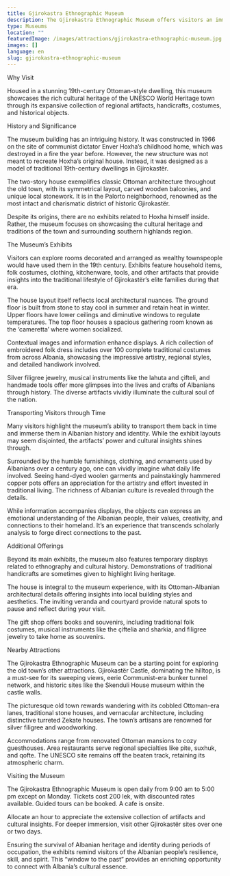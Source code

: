 ```yaml
---
title: Gjirokastra Ethnographic Museum
description: The Gjirokastra Ethnographic Museum offers visitors an immersive window into traditional Albanian life through its expansive collection of cultural artifacts and traditions.
type: Museums
location: ""
featuredImage: /images/attractions/gjirokastra-ethnographic-museum.jpg
images: []
language: en
slug: gjirokastra-ethnographic-museum
---
```


Why Visit

Housed in a stunning 19th-century Ottoman-style dwelling, this museum showcases the rich cultural heritage of the UNESCO World Heritage town through its expansive collection of regional artifacts, handicrafts, costumes, and historical objects.

History and Significance

The museum building has an intriguing history. It was constructed in 1966 on the site of communist dictator Enver Hoxha’s childhood home, which was destroyed in a fire the year before. However, the new structure was not meant to recreate Hoxha’s original house. Instead, it was designed as a model of traditional 19th-century dwellings in Gjirokastër.

The two-story house exemplifies classic Ottoman architecture throughout the old town, with its symmetrical layout, carved wooden balconies, and unique local stonework. It is in the Palorto neighborhood, renowned as the most intact and charismatic district of historic Gjirokastër.

Despite its origins, there are no exhibits related to Hoxha himself inside. Rather, the museum focuses on showcasing the cultural heritage and traditions of the town and surrounding southern highlands region.

The Museum’s Exhibits

Visitors can explore rooms decorated and arranged as wealthy townspeople would have used them in the 19th century. Exhibits feature household items, folk costumes, clothing, kitchenware, tools, and other artifacts that provide insights into the traditional lifestyle of Gjirokastër’s elite families during that era.

The house layout itself reflects local architectural nuances. The ground floor is built from stone to stay cool in summer and retain heat in winter. Upper floors have lower ceilings and diminutive windows to regulate temperatures. The top floor houses a spacious gathering room known as the ‘cameretta’ where women socialized.

Contextual images and information enhance displays. A rich collection of embroidered folk dress includes over 100 complete traditional costumes from across Albania, showcasing the impressive artistry, regional styles, and detailed handiwork involved.

Silver filigree jewelry, musical instruments like the lahuta and çifteli, and handmade tools offer more glimpses into the lives and crafts of Albanians through history. The diverse artifacts vividly illuminate the cultural soul of the nation.

Transporting Visitors through Time

Many visitors highlight the museum’s ability to transport them back in time and immerse them in Albanian history and identity. While the exhibit layouts may seem disjointed, the artifacts’ power and cultural insights shines through.

Surrounded by the humble furnishings, clothing, and ornaments used by Albanians over a century ago, one can vividly imagine what daily life involved. Seeing hand-dyed woolen garments and painstakingly hammered copper pots offers an appreciation for the artistry and effort invested in traditional living. The richness of Albanian culture is revealed through the details.

While information accompanies displays, the objects can express an emotional understanding of the Albanian people, their values, creativity, and connections to their homeland. It’s an experience that transcends scholarly analysis to forge direct connections to the past.

Additional Offerings

Beyond its main exhibits, the museum also features temporary displays related to ethnography and cultural history. Demonstrations of traditional handicrafts are sometimes given to highlight living heritage.

The house is integral to the museum experience, with its Ottoman-Albanian architectural details offering insights into local building styles and aesthetics. The inviting veranda and courtyard provide natural spots to pause and reflect during your visit.

The gift shop offers books and souvenirs, including traditional folk costumes, musical instruments like the çiftelia and sharkia, and filigree jewelry to take home as souvenirs.

Nearby Attractions

The Gjirokastra Ethnographic Museum can be a starting point for exploring the old town’s other attractions. Gjirokastër Castle, dominating the hilltop, is a must-see for its sweeping views, eerie Communist-era bunker tunnel network, and historic sites like the Skenduli House museum within the castle walls.

The picturesque old town rewards wandering with its cobbled Ottoman-era lanes, traditional stone houses, and vernacular architecture, including distinctive turreted Zekate houses. The town’s artisans are renowned for silver filigree and woodworking.

Accommodations range from renovated Ottoman mansions to cozy guesthouses. Area restaurants serve regional specialties like pite, suxhuk, and qofte. The UNESCO site remains off the beaten track, retaining its atmospheric charm.

Visiting the Museum

The Gjirokastra Ethnographic Museum is open daily from 9:00 am to 5:00 pm except on Monday. Tickets cost 200 lek, with discounted rates available. Guided tours can be booked. A cafe is onsite.

Allocate an hour to appreciate the extensive collection of artifacts and cultural insights. For deeper immersion, visit other Gjirokastër sites over one or two days.

Ensuring the survival of Albanian heritage and identity during periods of occupation, the exhibits remind visitors of the Albanian people’s resilience, skill, and spirit. This “window to the past” provides an enriching opportunity to connect with Albania’s cultural essence.


